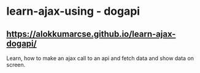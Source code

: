 # learn-ajax-using - dogapi

## https://alokkumarcse.github.io/learn-ajax-dogapi/

Learn, how to make an ajax call to an api and fetch data and show data on screen.
